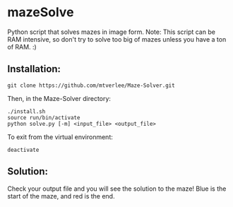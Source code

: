 # mazeSolve
Python script that solves mazes in image form. Note: This script can be RAM intensive, so don't try to solve too big of mazes unless you have a ton of RAM. :)

## Installation:
```
git clone https://github.com/mtverlee/Maze-Solver.git
```

Then, in the Maze-Solver directory:
```
./install.sh
source run/bin/activate
python solve.py [-m] <input_file> <output_file>
```

To exit from the virtual environment:
```
deactivate
```

## Solution:
Check your output file and you will see the solution to the maze!
Blue is the start of the maze, and red is the end.
